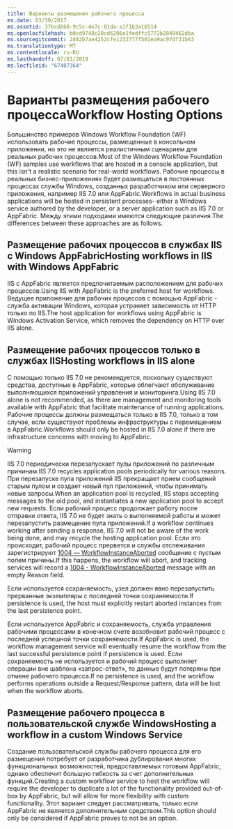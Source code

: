 ```yaml
---
title: Варианты размещения рабочего процесса
ms.date: 03/30/2017
ms.assetid: 37bcd668-9c5c-4e7c-81da-a1f1b3a16514
ms.openlocfilehash: b0cd9748c28cd6206e1fedffc5772b2849462dba
ms.sourcegitcommit: 2d42b7ae4252cfe1232777f501ea9ac97df31b63
ms.translationtype: MT
ms.contentlocale: ru-RU
ms.lasthandoff: 07/01/2019
ms.locfileid: "67487364"
---
```

# <a name="workflow-hosting-options"></a><span data-ttu-id="40a4d-102">Варианты размещения рабочего процесса</span><span class="sxs-lookup"><span data-stu-id="40a4d-102">Workflow Hosting Options</span></span>
<span data-ttu-id="40a4d-103">Большинство примеров Windows Workflow Foundation (WF) использовать рабочие процессы, размещенные в консольном приложении, но это не является реалистичным сценарием для реальных рабочих процессов.</span><span class="sxs-lookup"><span data-stu-id="40a4d-103">Most of the Windows Workflow Foundation (WF) samples use workflows that are hosted in a console application, but this isn't a realistic scenario for real-world workflows.</span></span> <span data-ttu-id="40a4d-104">Рабочие процессы в реальных бизнес-приложениях будет размещаться в постоянных процессах службы Windows, созданных разработчиком или серверного приложения, например IIS 7.0 или AppFabric.</span><span class="sxs-lookup"><span data-stu-id="40a4d-104">Workflows in actual business applications will be hosted in persistent processes- either a Windows service authored by the developer, or a server application such as IIS 7.0 or AppFabric.</span></span> <span data-ttu-id="40a4d-105">Между этими подходами имеются следующие различия.</span><span class="sxs-lookup"><span data-stu-id="40a4d-105">The differences between these approaches are as follows.</span></span>  
  
## <a name="hosting-workflows-in-iis-with-windows-appfabric"></a><span data-ttu-id="40a4d-106">Размещение рабочих процессов в службах IIS с Windows AppFabric</span><span class="sxs-lookup"><span data-stu-id="40a4d-106">Hosting workflows in IIS with Windows AppFabric</span></span>  
 <span data-ttu-id="40a4d-107">IIS с AppFabric является предпочитаемым расположением для рабочих процессов.</span><span class="sxs-lookup"><span data-stu-id="40a4d-107">Using IIS with AppFabric is the preferred host for workflows.</span></span> <span data-ttu-id="40a4d-108">Ведущее приложение для рабочих процессов с помощью AppFabric - служба активации Windows, которая устраняет зависимость от HTTP только по IIS.</span><span class="sxs-lookup"><span data-stu-id="40a4d-108">The host application for workflows using AppFabric is Windows Activation Service, which removes the dependency on HTTP over IIS alone.</span></span>  
  
## <a name="hosting-workflows-in-iis-alone"></a><span data-ttu-id="40a4d-109">Размещение рабочих процессов только в службах IIS</span><span class="sxs-lookup"><span data-stu-id="40a4d-109">Hosting workflows in IIS alone</span></span>  
 <span data-ttu-id="40a4d-110">С помощью только IIS 7.0 не рекомендуется, поскольку существуют средства, доступные в AppFabric, которые облегчают обслуживание выполняющихся приложений управления и мониторинга.</span><span class="sxs-lookup"><span data-stu-id="40a4d-110">Using IIS 7.0 alone is not recommended, as there are management and monitoring tools available with AppFabric that facilitate maintenance of running applications.</span></span> <span data-ttu-id="40a4d-111">Рабочие процессы должны размещаться только в IIS 7.0, только в том случае, если существуют проблемы инфраструктуры с перемещением в AppFabric.</span><span class="sxs-lookup"><span data-stu-id="40a4d-111">Workflows should only be hosted in IIS 7.0 alone if there are infrastructure concerns with moving to AppFabric.</span></span>  
  
> [!WARNING]
>  <span data-ttu-id="40a4d-112">IIS 7.0 периодически перезапускает пулы приложений по различным причинам.</span><span class="sxs-lookup"><span data-stu-id="40a4d-112">IIS 7.0 recycles application pools periodically for various reasons.</span></span> <span data-ttu-id="40a4d-113">При перезапуске пула приложений IIS прекращает прием сообщений старым пулом и создает новый пул приложений, чтобы принимать новые запросы.</span><span class="sxs-lookup"><span data-stu-id="40a4d-113">When an application pool is recycled, IIS stops accepting messages to the old pool, and instantiates a new application pool to accept new requests.</span></span> <span data-ttu-id="40a4d-114">Если рабочий процесс продолжает работу после отправки ответа, IIS 7.0 не будет знать о выполняемой работы и может перезапустить размещение пула приложений.</span><span class="sxs-lookup"><span data-stu-id="40a4d-114">If a workflow continues working after sending a response, IIS 7.0 will not be aware of the work being done, and may recycle the hosting application pool.</span></span> <span data-ttu-id="40a4d-115">Если это происходит, рабочий процесс прервется и службы отслеживания зарегистрируют [1004 — WorkflowInstanceAborted](1004-workflowinstanceaborted.md) сообщение с пустым полем причины.</span><span class="sxs-lookup"><span data-stu-id="40a4d-115">If this happens, the workflow will abort, and tracking services will record a [1004 - WorkflowInstanceAborted](1004-workflowinstanceaborted.md) message with an empty Reason field.</span></span>  
>   
>  <span data-ttu-id="40a4d-116">Если используется сохраняемость, узел должен явно перезапустить прерванные экземпляры с последней точки сохраняемости.</span><span class="sxs-lookup"><span data-stu-id="40a4d-116">If persistence is used, the host must explicitly restart aborted instances from the last persistence point.</span></span>  
>   
>  <span data-ttu-id="40a4d-117">Если используется AppFabric и сохраняемость, служба управления рабочими процессами в конечном счете возобновит рабочий процесс с последней успешной точки сохраняемости.</span><span class="sxs-lookup"><span data-stu-id="40a4d-117">If AppFabric is used, the workflow management service will eventually resume the workflow from the last successful persistence point if persistence is used.</span></span> <span data-ttu-id="40a4d-118">Если сохраняемость не используется и рабочий процесс выполняет операции вне шаблона «запрос-ответ», то данные будут потеряны при отмене рабочего процесса.</span><span class="sxs-lookup"><span data-stu-id="40a4d-118">If no persistence is used, and the workflow performs operations outside a Request/Response pattern, data will be lost when the workflow aborts.</span></span>  
  
## <a name="hosting-a-workflow-in-a-custom-windows-service"></a><span data-ttu-id="40a4d-119">Размещение рабочего процесса в пользовательской службе Windows</span><span class="sxs-lookup"><span data-stu-id="40a4d-119">Hosting a workflow in a custom Windows Service</span></span>  
 <span data-ttu-id="40a4d-120">Создание пользовательской службы рабочего процесса для его размещения потребует от разработчика дублирования многих функциональных возможностей, предоставляемых готовым AppFabric, однако обеспечит большую гибкость за счет дополнительных функций.</span><span class="sxs-lookup"><span data-stu-id="40a4d-120">Creating a custom workflow service to host the workflow will require the developer to duplicate a lot of the functionality provided out-of-box by AppFabric, but will allow for more flexibility with custom functionality.</span></span> <span data-ttu-id="40a4d-121">Этот вариант следует рассматривать, только если AppFabric не является дополнительным средством.</span><span class="sxs-lookup"><span data-stu-id="40a4d-121">This option should only be considered if AppFabric proves to not be an option.</span></span>
